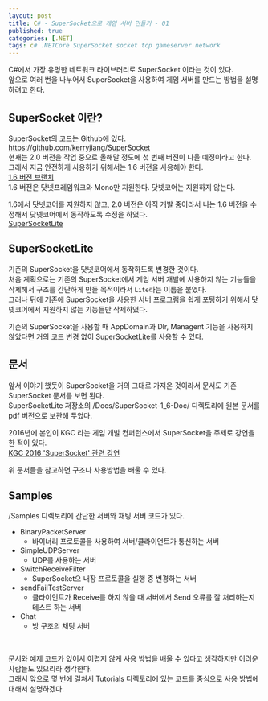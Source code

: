 ```yaml
---
layout: post
title: C# - SuperSocket으로 게임 서버 만들기 - 01
published: true
categories: [.NET]
tags: c# .NETCore SuperSocket socket tcp gameserver network
---
```

C#에서 가장 유명한 네트워크 라이브러리로 SuperSocket 이라는 것이 있다.  
앞으로 여러 번을 나누어서 SuperSocket을 사용하여 게임 서버를 만드는 방법을 설명하려고 한다.  
  
## SuperSocket 이란?  
SuperSocket의 코드는 Github에 있다.  
https://github.com/kerryjiang/SuperSocket  
현재는 2.0 버전을 작업 중으로 올해말 정도에 첫 번째 버전이 나올 예정이라고 한다.  
그래서 지금 안전하게 사용하기 위해서는 1.6 버전을 사용해야 한다.    
[1.6 버전 브랜치 ](ttps://github.com/kerryjiang/SuperSocket/tree/v1.6 )  
1.6 버전은 닷넷프레임워크와 Mono만 지원한다. 닷넷코어는 지원하지 않는다.  
  
1.6에서 닷넷코어를 지원하지 않고, 2.0 버전은 아직 개발 중이라서 나는 1.6 버전을 수정해서 닷넷코어에서 동작하도록 수정을 하였다.     
[SuperSocketLite](https://github.com/jacking75/SuperSocketLite )  
  
  
## SuperSocketLite
기존의 SuperSocket을 닷넷코어에서 동작하도록 변경한 것이다.  
처음 계획으로는 기존의 SuperSocket에서 게임 서버 개발에 사용하지 않는 기능들을 삭제해서 구조를 간단하게 만들 목적이라서 `Lite`라는 이름을 붙였다.  
그러나 뒤에 기존에 SuperSocket을 사용한 서버 프로그램을 쉽게 포팅하기 위해서 닷넷코어에서 지원하지 않는 기능들만 삭제하였다.  
  
기존의 SuperSocket을 사용할 때 AppDomain과 Dlr, Managent 기능을 사용하지 않았다면 거의 코드 변경 없이 SuperSocketLite를 사용할 수 있다.  
  
  
## 문서
앞서 이야기 했듯이 SuperSocket을 거의 그대로 가져온 것이라서 문서도 기존 SuperSocket 문서를 보면 된다.  
SuperSocketLite 저장소의 /Docs/SuperSocket-1_6-Doc/  디렉토리에 원본 문서를 pdf 버전으로 보관해 두었다.  
  
2016년에 본인이 KGC 라는 게임 개발 컨퍼런스에서 SuperSocket을 주제로 강연을 한 적이 있다.  
[KGC 2016 'SuperSocket' 관련 강연](https://github.com/jacking75/conf_kgc2016_SuperSocket )  
  
위 문서들을 참고하면 구조나 사용방법을 배울 수 있다.   
  
  
## Samples
/Samples 디렉토리에 간단한 서버와 채팅 서버 코드가 있다.    
- BinaryPacketServer
    - 바이너리 프로토콜을 사용하여 서버/클라이언트가 통신하는 서버
- SimpleUDPServer
    - UDP를 사용하는 서버
- SwitchReceiveFilter
    - SuperSocket으 내장 프로토콜을 실행 중 변경하는 서버
- sendFailTestServer
    - 클라이언트가 Receive를 하지 않을 때 서버에서 Send 오류를 잘 처리하는지 테스트 하는 서버
- Chat
    - 방 구조의 채팅 서버
  
<br/>  
  
문서와 예제 코드가 있어서 어렵지 않게 사용 방법을 배울 수 있다고 생각하지만 어려운 사람들도 있으리라 생각한다.  
그래서 앞으로 몇 번에 걸쳐서 Tutorials 디렉토리에 있는 코드를 중심으로 사용 방법에 대해서 설명하겠다.  
  